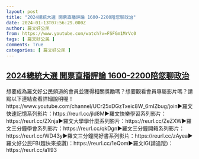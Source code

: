```yaml
---
layout: post
title: "2024總統大選 開票直播評論 1600-2200陪您聊政治"
date: 2024-01-13T07:56:29.000Z
author: 羅文好公民
from: https://www.youtube.com/watch?v=FSFGm1MrVc0
tags: [ 羅文好公民 ]
comments: True
categories: [ 羅文好公民 ]
---
```

<!--1705132589000-->
[2024總統大選 開票直播評論 1600-2200陪您聊政治](https://www.youtube.com/watch?v=FSFGm1MrVc0)
------

<div>
想要成為羅文好公民頻道的會員並獲得相關獎勵嗎？想要觀看會員專屬影片嗎？請點以下連結查看詳細說明喔！https://www.youtube.com/channel/UCr25xDGzTxeic8W_6mIZbug/join►羅文快速記憶系列影片：https://reurl.cc/jld8M►羅文快樂學習系列影片：https://reurl.cc/ZXnja►羅文大學學什麼系列影片：https://reurl.cc/ZeZXW►羅文三分鐘學會系列影片：https://reurl.cc/qkDgn►羅文三分鐘開箱系列影片：https://reurl.cc/WD43y►羅文三分鐘開好書系列影片：https://reurl.cc/zAyea►羅文好公民FB(趕快來按讚)：https://reurl.cc/1eQom►羅文IG(請追蹤)：https://reurl.cc/a1l93
</div>
